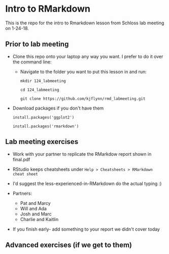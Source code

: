 # Intro to RMarkdown

This is the repo for the intro to Rmarkdown lesson from Schloss lab meeting on 1-24-18.

## Prior to lab meeting

* Clone this repo onto your laptop any way you want. I prefer to do it over the command line:

  + Navigate to the folder you want to put this lesson in and run: 
  
    `mkdir 124_labmeeting`
  
    `cd 124_labmeeting`
  
    `git clone https://github.com/kjflynn/rmd_labmeeting.git`


* Download packages if you don't have them

    `install.packages('ggplot2')`

    `install.packages('rmarkdown')`

## Lab meeting exercises

* Work with your partner to replicate the RMarkdow report shown in final.pdf

* RStudio keeps cheatsheets under `Help > Cheatsheets > RMarkdown cheat sheet`

* I'd suggest the less-experienced-in-RMarkdown do the actual typing :) 

* Partners: 
  + Pat and Marcy
  + Will and Ada
  + Josh and Marc
  + Charlie and Kaitlin 
  
* If you finish early- add something to your report we didn't cover today 

## Advanced exercises (if we get to them)
  